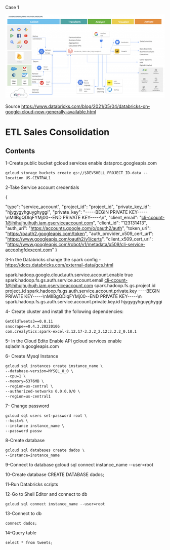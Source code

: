 Case 1

![alt text](https://github.com/patrika1979/data_ingestion_transformation/blob/main/on-premises_gcp.png)

Source https://www.databricks.com/blog/2021/05/04/databricks-on-google-cloud-now-generally-available.html

# ETL Sales Consolidation

## Contents

1-Create public bucket
	gcloud services enable dataproc.googleapis.com
	
	gcloud storage buckets create gs://$DEVSHELL_PROJECT_ID-data --location US-CENTRAL1


2-Take Service account credentials

	{
  "type": "service_account",
  "project_id": "project_id",
  "private_key_id": "hjygygyhguyghyggi",
  "private_key": "-----BEGIN PRIVATE KEY-----\nMIIBgQDIqFYMj00--END PRIVATE KEY-----\n",
  "client_email": "cli-ccount-1@ihihujhujhujh.iam.gserviceaccount.com",
  "client_id": "123131413",
  "auth_uri": "https://accounts.google.com/o/oauth2/auth",
  "token_uri": "https://oauth2.googleapis.com/token",
  "auth_provider_x509_cert_url": "https://www.googleapis.com/oauth2/v1/certs",
  "client_x509_cert_url": "https://www.googleapis.com/robot/v1/metadata/x509/cli-service-accoohgfdxxccnt.com"
}

3-In the Databricks change the spark config - https://docs.databricks.com/external-data/gcs.html

spark.hadoop.google.cloud.auth.service.account.enable true
spark.hadoop.fs.gs.auth.service.account.email cli-ccount-1@ihihujhujhujh.iam.gserviceaccount.com
spark.hadoop.fs.gs.project.id project_id
spark.hadoop.fs.gs.auth.service.account.private.key ----BEGIN PRIVATE KEY-----\nMIIBgQDIqFYMj00--END PRIVATE KEY-----\n
spark.hadoop.fs.gs.auth.service.account.private.key.id hjygygyhguyghyggi

4- Create cluster and install the following dependencies:
	
	GetOldTweets3==0.0.11
	snscrape==0.4.3.20220106
	com.crealytics:spark-excel-2.12.17-3.2.2_2.12:3.2.2_0.18.1
	
5- In the Cloud Edito Enable API
	gcloud services enable sqladmin.googleapis.com
	
6- Create Mysql Instance

	gcloud sql instances create instance_name \
	--database-version=MYSQL_8_0 \
	--cpu=1 \
	--memory=5376MB \
	--region=us-central \
	--authorized-networks 0.0.0.0/0 \
	--region=us-central1
	
7- Change password
	
	gcloud sql users set-password root \
	--host=% \
	--instance instance_name \
	--password passw
	
8-Create database
	
	gcloud sql databases create dados \
	--instance=instance_name

9-Connect to database
	gcloud sql connect instance_name --user=root 

10-Create database
	CREATE DATABASE dados;
	
11-Run Databricks scripts

12-Go to Shell Editor and connect to db

	gcloud sql connect instance_name --user=root
	
13-Connect to db

	connect dados;

14-Query table

	select * from tweets;
